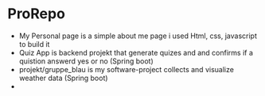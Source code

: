 # ProRepo
- My Personal page is a simple about me page i used Html, css, javascript to build it
- Quiz App is backend projekt that generate quizes and and confirms if a quistion answerd yes or no (Spring boot)
- projekt/gruppe_blau is my software-project collects and visualize weather data (Spring boot)
- 
